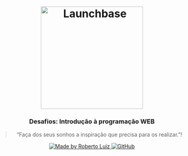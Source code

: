 <h1 align="center">
    <img alt="Launchbase" src="https://storage.googleapis.com/golden-wind/bootcamp-launchbase/logo.png" width="270px" />
</h1>

<h3 align="center">
  Desafios: Introdução à programação WEB
</h3>

<blockquote align="center">“Faça dos seus sonhos a inspiração que precisa para os realizar.”!</blockquote>

<p align="center">

  <a href="https://www.linkedin.com/in/roberto-luiz-45616a139/">
    <img alt="Made by Roberto Luiz" src="https://img.shields.io/badge/Made%20by-Roberto Luiz-%23F8952D">
  </a>

  

  <a href="https://github.com/RobertoLRV/LauchBase_Fase2_Desafios">
    <img alt="GitHub" src="https://img.shields.io/badge/Repository-GitHub-%23F8952D">
  </a>
</p>
